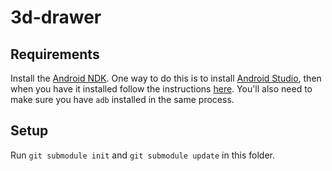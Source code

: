 # 3d-drawer

## Requirements
Install the [Android NDK](https://developer.android.com/ndk/index.html). One way to do this is to install [Android Studio](https://developer.android.com/studio/index.html), then when you have it installed follow the instructions [here](https://developer.android.com/ndk/guides/index.html). You'll also need to make sure you have `adb` installed in the same process.

## Setup
Run `git submodule init` and `git submodule update` in this folder. 
